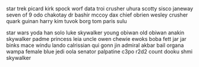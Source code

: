 star trek
	picard
	kirk
	spock
	worf
	data
	troi
	crusher
	uhura
	scotty
	sisco
	janeway
	seven of 9
	odo
	chakotay
	dr bashir
	mccoy
	dax
	chief obrien
	wesley crusher
	quark
	guinan
	harry kim
	tuvok
	borg
	tom paris
	sulu

star wars
	yoda
	han solo
	luke skywalker
	young obiwan
	old obiwan
	anakin skywalker
	padme
	princess leia
	uncle owen
	chewie
	ewoks
	boba fett
	jar jar binks
	mace windu
	lando calrissian
	qui gonn jin
	admiral akbar
	bail organa
	wampa
	female blue jedi
	oola
	senator palpatine
	c3po
	r2d2
	count dooku
	shmi skywalker